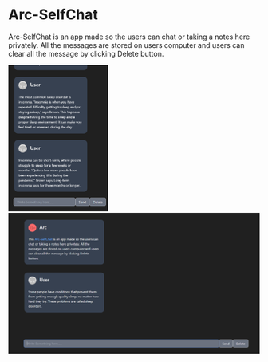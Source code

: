 <h1>Arc-SelfChat</h1>

Arc-SelfChat is an app made so the users can chat or taking a notes here privately. All the messages are stored on users computer and users can clear all the message by clicking Delete button.

<img src="src/assets/ex1.png" width="200" />

<br />

<img src="src/assets/ex2.png" width="800" />
